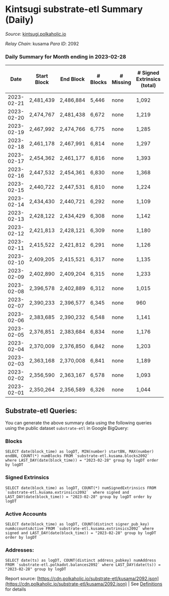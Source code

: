 # Kintsugi substrate-etl Summary (Daily)

_Source_: [kintsugi.polkaholic.io](https://kintsugi.polkaholic.io)

*Relay Chain*: kusama
*Para ID*: 2092



### Daily Summary for Month ending in 2023-02-28


| Date | Start Block | End Block | # Blocks | # Missing | # Signed Extrinsics (total) | # Active Accounts | # Addresses with Balances | # Events | # Transfers | # XCM Transfers In | # XCM Transfers Out |
| ---- | ----------- | --------- | -------- | --------- | --------------------------- | ----------------- | ------------------------- | -------- | ----------- | ------------------ | ------------------- |
| 2023-02-21 | 2,481,439 | 2,486,884 | 5,446 | none  | 1,092 | 57 |  | 48,818 | 5,537 ($11,690.91) |   |   |
| 2023-02-20 | 2,474,767 | 2,481,438 | 6,672 | none  | 1,219 | 92 | 16,109 | 59,520 | 6,764 ($29,935.69) |   |   |
| 2023-02-19 | 2,467,992 | 2,474,766 | 6,775 | none  | 1,285 | 43 | 16,105 | 60,500 | 6,855 ($18,048.78) |   |   |
| 2023-02-18 | 2,461,178 | 2,467,991 | 6,814 | none  | 1,297 |  | 16,097 | 61,039 | 6,942 ($33,921.46) | 27 ($4,998.53) | 20 ($2,432.69) |
| 2023-02-17 | 2,454,362 | 2,461,177 | 6,816 | none  | 1,393 | 84 | 16,095 | 61,434 | 6,937 ($24,729.59) | 39 ($170,679.66) | 37 ($144,880.15) |
| 2023-02-16 | 2,447,532 | 2,454,361 | 6,830 | none  | 1,368 | 69 | 16,089 | 61,243 | 6,918 ($10,164.18) | 19 ($2,022.29) | 30 ($2,164.28) |
| 2023-02-15 | 2,440,722 | 2,447,531 | 6,810 | none  | 1,224 | 54 | 16,087 | 60,360 | 6,887 ($12,208.61) | 15 ($1,158.89) | 21 ($487,218.60) |
| 2023-02-14 | 2,434,430 | 2,440,721 | 6,292 | none  | 1,109 | 57 | 16,086 | 55,769 | 6,358 ($7,990.04) | 20 ($1,421.47) | 19 ($1,282.42) |
| 2023-02-13 | 2,428,122 | 2,434,429 | 6,308 | none  | 1,142 | 76 | 16,085 | 56,096 | 6,402 ($31,252.54) | 25 ($1,221.09) | 23 ($932.25) |
| 2023-02-12 | 2,421,813 | 2,428,121 | 6,309 | none  | 1,180 | 72 | 16,083 | 56,139 | 6,381 ($11,766.50) | 14 ($326.23) | 11 ($563.32) |
| 2023-02-11 | 2,415,522 | 2,421,812 | 6,291 | none  | 1,126 | 85 | 16,079 | 55,823 | 6,376 ($36,492.38) | 15 ($697.56) | 15 ($1,968.26) |
| 2023-02-10 | 2,409,205 | 2,415,521 | 6,317 | none  | 1,135 | 60 | 16,074 | 56,369 | 6,415 ($62,904.61) | 38 ($2,916.71) | 37 ($5,094.14) |
| 2023-02-09 | 2,402,890 | 2,409,204 | 6,315 | none  | 1,233 | 77 | 16,071 | 56,731 | 6,406 ($54,395.15) | 38 ($1,996.34) | 38 ($1,582.51) |
| 2023-02-08 | 2,396,578 | 2,402,889 | 6,312 | none  | 1,015 | 66 | 16,066 | 55,466 | 6,388 ($10,553.37) | 13 ($3,283.31) | 13 ($617.20) |
| 2023-02-07 | 2,390,233 | 2,396,577 | 6,345 | none  | 960 | 60 | 16,064 | 55,493 | 6,415 ($10,594.55) | 16 ($464.13) | 18 ($878.43) |
| 2023-02-06 | 2,383,685 | 2,390,232 | 6,548 | none  | 1,141 | 74 | 16,062 | 58,052 | 6,646 ($19,168.35) | 27 ($8,199.43) | 30 ($12,071.46) |
| 2023-02-05 | 2,376,851 | 2,383,684 | 6,834 | none  | 1,176 | 59 | 16,058 | 60,267 | 6,885 ($4,265.32) | 12 ($391.99) | 8 ($572.07) |
| 2023-02-04 | 2,370,009 | 2,376,850 | 6,842 | none  | 1,203 | 87 | 16,058 | 60,585 | 6,934 ($16,141.49) | 15 ($3,457.24) | 9 ($3,009.96) |
| 2023-02-03 | 2,363,168 | 2,370,008 | 6,841 | none  | 1,189 | 68 | 16,054 | 60,498 | 6,903 ($6,984.13) | 15 ($937.59) | 11 ($1,631.53) |
| 2023-02-02 | 2,356,590 | 2,363,167 | 6,578 | none  | 1,093 | 79 | 16,052 | 58,055 | 6,662 ($8,043.00) | 17 ($1,926.01) | 16 ($2,208.95) |
| 2023-02-01 | 2,350,264 | 2,356,589 | 6,326 | none  | 1,044 | 80 | 16,048 | 55,832 | 6,425 ($47,706.04) | 34 ($2,650.54) | 18 ($26,044.47) |

## Substrate-etl Queries:
You can generate the above summary data using the following queries using the public dataset `substrate-etl` in Google BigQuery:


### Blocks
```
SELECT date(block_time) as logDT, MIN(number) startBN, MAX(number) endBN, COUNT(*) numBlocks FROM `substrate-etl.kusama.blocks2092`  where LAST_DAY(date(block_time)) = "2023-02-28" group by logDT order by logDT
```


### Signed Extrinsics
```
SELECT date(block_time) as logDT, COUNT(*) numSignedExtrinsics FROM `substrate-etl.kusama.extrinsics2092`  where signed and LAST_DAY(date(block_time)) = "2023-02-28" group by logDT order by logDT
```


### Active Accounts
```
SELECT date(block_time) as logDT, COUNT(distinct signer_pub_key) numAccountsActive FROM `substrate-etl.kusama.extrinsics2092` where signed and LAST_DAY(date(block_time)) = "2023-02-28" group by logDT order by logDT
```


### Addresses:
```
SELECT date(ts) as logDT, COUNT(distinct address_pubkey) numAddress FROM `substrate-etl.polkadot.balances2092` where LAST_DAY(date(ts)) = "2023-02-28" group by logDT
```



Report source: [https://cdn.polkaholic.io/substrate-etl/kusama/2092.json](https://cdn.polkaholic.io/substrate-etl/kusama/2092.json) | See [Definitions](/DEFINITIONS.md) for details
